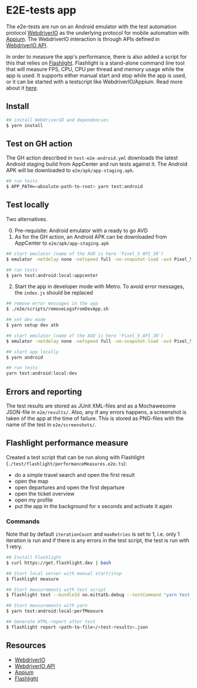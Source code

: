 # E2E-tests app

The e2e-tests are run on an Android emulator with the test automation protocol [WebdriverIO](https://webdriver.io/docs/gettingstarted/)
as the underlying protocol for mobile automation with [Appium](http://appium.io/). The WebdriverIO interaction is
through APIs defined in [WebdriverIO API](https://webdriver.io/docs/api).

In order to measure the app's performance, there is also added a script for this that relies on [Flashlight](https://docs.flashlight.dev/). 
Flashlight is a stand-alone command line tool that will measure FPS, CPU, CPU per thread and memory usage while the app
is used. It supports either manual start and stop while the app is used, or it can be started with a testscript like
WebdriverIO/Appium. Read more about it [here](#flashlight-performance-measure).

## Install

```bash
## install WebdriverIO and dependencies
$ yarn install
```

## Test on GH action

The GH action described in `test-e2e-android.yml` downloads the latest Android staging build from AppCenter and run 
tests against it. The Android APK will be downloaded to `e2e/apk/app-staging.apk`.
```bash
## run tests
$ APP_PATH=<absolute-path-to-root> yarn test:android
```

## Test locally

Two alternatives.

0) Pre-requisite: Android emulator with a ready to go AVD
1) As for the GH action, an Android APK can be downloaded from AppCenter to `e2e/apk/app-staging.apk`
```bash
## start emulator (name of the AVD is here 'Pixel_5_API_30')
$ emulator -netdelay none -netspeed full -no-snapshot-load -avd Pixel_5_API_30

## run tests
$ yarn test:android:local:appcenter
```
2) Start the app in developer mode with Metro. To avoid error messages, the `index.js` should be replaced
```bash
## remove error messages in the app
$ ./e2e/scripts/removeLogsFromDevApp.sh

## set dev mode
$ yarn setup dev atb

## start emulator (name of the AVD is here 'Pixel_5_API_30')
$ emulator -netdelay none -netspeed full -no-snapshot-load -avd Pixel_5_API_30

## start app locally
$ yarn android

## run tests
yarn test:android:local:dev
```

## Errors and reporting

The test results are stored as JUnit XML-files and as a Mochawesome JSON-file in `e2e/results/`. Also, any if any errors
happens, a screenshot is taken of the app at the time of failure. This is stored as PNG-files with the name of the test in
`e2e/screenshots/`.

## Flashlight performance measure

Created a test script that can be run along with Flashlight (`./test/flashlight/performanceMeasures.e2e.ts`):
- do a simple travel search and open the first result
- open the map
- open departures and open the first departure
- open the ticket overview
- open my profile
- put the app in the background for x seconds and activate it again

### Commands

Note that by default `iterationCount` and `maxRetries` is set to 1, i.e. only 1 iteration is run and if there is any errors
in the test script, the test is run with 1 retry.

```bash
## Install Flashlight
$ curl https://get.flashlight.dev | bash

## Start local server with manual start/stop
$ flashlight measure

## Start measurements with test script
$ flashlight test --bundleId no.mittatb.debug --testCommand "yarn test:android:local:dev --spec e2e/test/flashlight/performanceMeasures.e2e.ts" --resultsTitle performanceMeasures --iterationCount 1 --maxRetries 1

## Start measurements with yarn
$ yarn test:android:local:perfMeasure

## Generate HTML-report after test
$ flashlight report <path-to-file>/<test-results>.json
```

## Resources

* [WebdriverIO](https://webdriver.io)
* [WebdriverIO API](https://webdriver.io/docs/api)
* [Appium](http://appium.io/)
* [Flashlight](https://docs.flashlight.dev)

